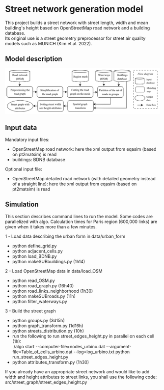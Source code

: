 # Street network generation model



This project builds a street network with street length, width and mean building's height based on OpenStreetMap road network and a building database.  
Its original use is a street geometry preprocessor for street air quality models such as MUNICH (Kim et al. 2022). 

## Model description

![Flow_diagram](docs/Flow_diagram.png "Flow_diagram")

## Input data
  
Mandatory input files:
+ OpenStreetMap road network: here the xml output from eqasim (based on pt2matsim) is read  
+ buildings: BDNB database  
  
Optional input file:  
+ OpenStreetMap detailed road network (with detailed geometry instead of a straight line): here the xml output from eqasim (based on pt2matsim) is read  

## Simulation

This section describes command lines to run the model. Some codes are parallelized with algo. Calculation times for Paris region (600,000 links) are given when it takes more than a few minutes.

1 - Load data describing the urban form in data/urban_form  
* python define_grid.py  
* python adjacent_cells.py 
* python load_BDNB.py
* python makeSUBbuildings.py (1h14)  
  
2 - Load OpenStreetMap data in data/load_OSM  
* python read_OSM.py
* python road_graph.py (16h40)  
* python road_links_neighborhood (1h30)  
* python makeSUBroads.py (11h)  
* python filter_waterways.py  
  
3 - Build the street graph  
* python groups.py (3d15h)  
* python graph_transform.py (1d16h)  
* python streets_distribution.py (10h)  
* run the following to run street_edges_height.py in parallel on each cell (1h):  
./algo start --computer-file=nodes_urbino.dat --argument-file=Table_of_cells_urbino.dat --log=log_urbino.txt python run_street_edges_height.py  
* python attributes_transform.py (1h30)

If you already have an appropriate street network and would like to add width and height attributes to street links, you shall use the following code: src/street_graph/street_edges_height.py  
